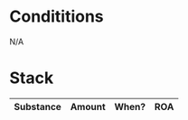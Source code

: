 # Condititions
N/A

# Stack
| Substance          | Amount  | When?     | ROA        |
| ------------------ | ------- | --------- | ---------- |